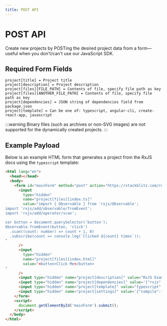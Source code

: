 ```yaml
---
title: POST API
---
```


# POST API

Create new projects by POSTing the desired project data from a form— useful when you don't/can't use our JavaScript SDK.

## Required Form Fields

```
project[title] = Project title
project[description] = Project description
project[files][FILE_PATH] = Contents of file, specify file path as key
project[files][ANOTHER_FILE_PATH] = Contents of file, specify file path as key
project[dependencies] = JSON string of dependencies field from package.json
project[template] = Can be one of: typescript, angular-cli, create-react-app, javascript
```

:::warning Binary files (such as archives or non-SVG images) are not supported for the dynamically created projects. :::

## Example Payload

Below is an example HTML form that generates a project from the RxJS docs using the `typescript` template:

```html
<html lang="en">
  <head></head>
  <body>
    <form id="mainForm" method="post" action="https://stackblitz.com/run" target="_self">
      <input
        type="hidden"
        name="project[files][index.ts]"
        value="import { Observable } from 'rxjs/Observable';
import 'rxjs/add/observable/fromEvent';
import 'rxjs/add/operator/scan';

var button = document.querySelector('button');
Observable.fromEvent(button, 'click')
  .scan((count: number) => count + 1, 0)
  .subscribe(count => console.log(`Clicked ${count} times`));
"
      />
      <input
        type="hidden"
        name="project[files][index.html]"
        value="<button>Click Me</button>
"
      />
      <input type="hidden" name="project[description]" value="RxJS Example" />
      <input type="hidden" name="project[dependencies]" value='{"rxjs":"5.5.6"}' />
      <input type="hidden" name="project[template]" value="typescript" />
      <input type="hidden" name="project[settings]" value='{"compile":{"clearConsole":false}}' />
    </form>
    <script>
      document.getElementById('mainForm').submit();
    </script>
  </body>
</html>
```
